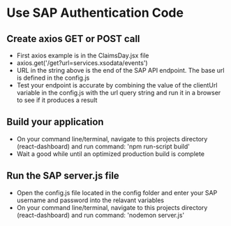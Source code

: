 Use SAP Authentication Code
===============================

Create axios GET or POST call
----------------------------------
* First axios example is in the ClaimsDay.jsx file
* axios.get('/get?url=services.xsodata/events')
* URL in the string above is the end of the SAP API endpoint. The base url is defined in the config.js
* Test your endpoint is accurate by combining the value of the clientUrl variable in the config.js with the url query string and run it in a browser to see if it produces a result


Build your application
----------------------------------
* On your command line/terminal, navigate to this projects directory (react-dashboard) and run command: 
'npm run-script build'
* Wait a good while until an optimized production build is complete

Run the SAP server.js file
----------------------------------
* Open the config.js file located in the config folder and enter your SAP username and password into the relavant variables
* On your command line/terminal, navigate to this projects directory (react-dashboard) and run command: 
'nodemon server.js'
